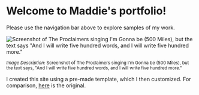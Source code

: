 # Welcome to Maddie's portfolio!

Please use the navigation bar above to explore samples of my work. 

![Screenshot of The Proclaimers singing I'm Gonna be (500 Miles), but the text says "And I will write five hundred words, and I will write five hundred more."](https://github.com/maddie35/maddie.github.io/assets/147114265/0fe7eaed-8062-4c44-9707-fbffe458c2f6)

<sup>_Image Description:_ Screenshot of The Proclaimers singing I'm Gonna be (500 Miles), but the text says, "And I will write five hundred words, and I will write five hundred more."</sup>

I created this site using a pre-made template, which I then customized. For comparison, [here](https://pages-themes.github.io/cayman/) is the original.
